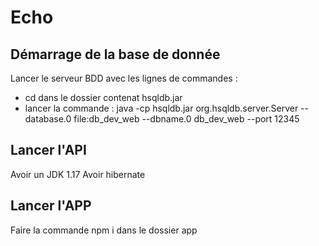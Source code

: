 # Echo
## Démarrage de la base de donnée
Lancer le serveur BDD avec les lignes de commandes :
* cd dans le dossier contenat hsqldb.jar
* lancer la commande : java -cp hsqldb.jar org.hsqldb.server.Server --database.0 file:db_dev_web --dbname.0 db_dev_web --port 12345
      
## Lancer l'API
Avoir un JDK 1.17
Avoir hibernate

## Lancer l'APP
Faire la commande npm i dans le dossier app
